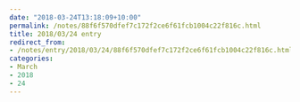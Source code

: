 ```yaml
---
date: "2018-03-24T13:18:09+10:00"
permalink: /notes/88f6f570dfef7c172f2ce6f61fcb1004c22f816c.html
title: 2018/03/24 entry
redirect_from:
- /notes/entry/2018/03/24/88f6f570dfef7c172f2ce6f61fcb1004c22f816c.html
categories:
- March
- 2018
- 24
---
```

